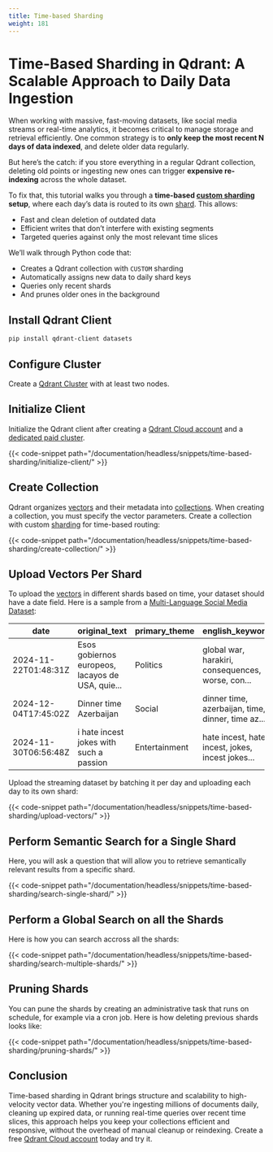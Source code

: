 ```yaml
---
title: Time-based Sharding
weight: 181
---
```

# Time-Based Sharding in Qdrant: A Scalable Approach to Daily Data Ingestion

When working with massive, fast-moving datasets, like social media streams or real-time analytics, it becomes critical to manage storage and retrieval efficiently. One common strategy is to **only keep the most recent N days of data indexed**, and delete older data regularly.

But here’s the catch: if you store everything in a regular Qdrant collection, deleting old points or ingesting new ones can trigger **expensive re-indexing** across the whole dataset.

To fix that, this tutorial walks you through a **time-based [custom sharding](/documentation/guides/distributed_deployment/?q=shard#sharding) setup**, where each day’s data is routed to its own [shard](/documentation/guides/distributed_deployment/?q=shard#sharding). This allows:

* Fast and clean deletion of outdated data
* Efficient writes that don’t interfere with existing segments
* Targeted queries against only the most relevant time slices

We’ll walk through Python code that:

* Creates a Qdrant collection with `CUSTOM` sharding
* Automatically assigns new data to daily shard keys
* Queries only recent shards
* And prunes older ones in the background

## Install Qdrant Client
```bash
pip install qdrant-client datasets
```
## Configure Cluster 
Create a [Qdrant Cluster](/documentation/guides/distributed_deployment/) with at least two nodes. 

## Initialize Client 
Initialize the Qdrant client after creating a [Qdrant Cloud account](/documentation/cloud/) and a [dedicated paid cluster](/documentation/cloud/create-cluster/). 

{{< code-snippet path="/documentation/headless/snippets/time-based-sharding/initialize-client/" >}}

## Create Collection 
Qdrant organizes [vectors](/documentation/concepts/vectors/) and their metadata into [collections](/documentation/concepts/collections/). When creating a collection, you must specify the vector parameters. Create a collection with custom [sharding](/documentation/guides/distributed_deployment/?q=shard#sharding) for time-based routing:

{{< code-snippet path="/documentation/headless/snippets/time-based-sharding/create-collection/" >}}

## Upload Vectors Per Shard 
To upload the [vectors](/documentation/concepts/vectors/) in different shards based on time, your dataset should have a date field. Here is a sample from a [Multi-Language Social Media Dataset](https://huggingface.co/datasets/Exorde/exorde-social-media-one-month-2024):  

| date                | original_text                                              | primary_theme   | english_keywords                                               | sentiment | main_emotion |
|---------------------|------------------------------------------------------------|------------------|----------------------------------------------------------------|-----------|---------------|
| 2024-11-22T01:48:31Z | Esos gobiernos europeos, lacayos de USA, quie...          | Politics         | global war, harakiri, consequences, worse, con...             | -0.75     | neutral       |
| 2024-12-04T17:45:02Z | Dinner time Azerbaijan                                     | Social           | dinner time, azerbaijan, time, dinner, time az...             | 0.17      | neutral       |
| 2024-11-30T06:56:48Z | i hate incest jokes with such a passion                   | Entertainment    | hate incest, hate, incest, jokes, incest jokes...             | -0.46     | anger         |

Upload the streaming dataset by batching it per day and uploading each day to its own shard:

{{< code-snippet path="/documentation/headless/snippets/time-based-sharding/upload-vectors/" >}}

##  Perform Semantic Search for a Single Shard
Here, you will ask a question that will allow you to retrieve semantically relevant results from a specific shard.

{{< code-snippet path="/documentation/headless/snippets/time-based-sharding/search-single-shard/" >}}

##  Perform a Global Search on all the Shards
Here is how you can search accross all the shards: 

{{< code-snippet path="/documentation/headless/snippets/time-based-sharding/search-multiple-shards/" >}}

## Pruning Shards 
You can pune the shards by creating an administrative task that runs on schedule, for example via a cron job. Here is how deleting previous shards looks like:  

{{< code-snippet path="/documentation/headless/snippets/time-based-sharding/pruning-shards/" >}}

## Conclusion
Time-based sharding in Qdrant brings structure and scalability to high-velocity vector data. Whether you're ingesting millions of documents daily, cleaning up expired data, or running real-time queries over recent time slices, this approach helps you keep your collections efficient and responsive, without the overhead of manual cleanup or reindexing. Create a free [Qdrant Cloud account](https://qdrant.tech/cloud/) today and try it. 